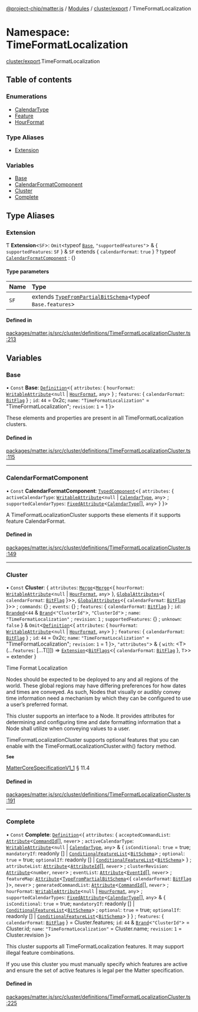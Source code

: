 [@project-chip/matter.js](../README.md) / [Modules](../modules.md) / [cluster/export](cluster_export.md) / TimeFormatLocalization

# Namespace: TimeFormatLocalization

[cluster/export](cluster_export.md).TimeFormatLocalization

## Table of contents

### Enumerations

- [CalendarType](../enums/cluster_export.TimeFormatLocalization.CalendarType.md)
- [Feature](../enums/cluster_export.TimeFormatLocalization.Feature.md)
- [HourFormat](../enums/cluster_export.TimeFormatLocalization.HourFormat.md)

### Type Aliases

- [Extension](cluster_export.TimeFormatLocalization.md#extension)

### Variables

- [Base](cluster_export.TimeFormatLocalization.md#base)
- [CalendarFormatComponent](cluster_export.TimeFormatLocalization.md#calendarformatcomponent)
- [Cluster](cluster_export.TimeFormatLocalization.md#cluster)
- [Complete](cluster_export.TimeFormatLocalization.md#complete)

## Type Aliases

### Extension

Ƭ **Extension**<`SF`\>: `Omit`<typeof [`Base`](cluster_export.TimeFormatLocalization.md#base), ``"supportedFeatures"``\> & { `supportedFeatures`: `SF`  } & `SF` extends { `calendarFormat`: ``true``  } ? typeof [`CalendarFormatComponent`](cluster_export.TimeFormatLocalization.md#calendarformatcomponent) : {}

#### Type parameters

| Name | Type |
| :------ | :------ |
| `SF` | extends [`TypeFromPartialBitSchema`](schema_export.md#typefrompartialbitschema)<typeof `Base.features`\> |

#### Defined in

[packages/matter.js/src/cluster/definitions/TimeFormatLocalizationCluster.ts:213](https://github.com/project-chip/matter.js/blob/be83914/packages/matter.js/src/cluster/definitions/TimeFormatLocalizationCluster.ts#L213)

## Variables

### Base

• `Const` **Base**: [`Definition`](cluster_export.ClusterFactory.md#definition)<{ `attributes`: { `hourFormat`: [`WritableAttribute`](cluster_export.md#writableattribute)<``null`` \| [`HourFormat`](../enums/cluster_export.TimeFormatLocalization.HourFormat.md), `any`\>  } ; `features`: { `calendarFormat`: [`BitFlag`](schema_export.md#bitflag-1)  } ; `id`: ``44`` = 0x2c; `name`: ``"TimeFormatLocalization"`` = "TimeFormatLocalization"; `revision`: ``1`` = 1 }\>

These elements and properties are present in all TimeFormatLocalization clusters.

#### Defined in

[packages/matter.js/src/cluster/definitions/TimeFormatLocalizationCluster.ts:115](https://github.com/project-chip/matter.js/blob/be83914/packages/matter.js/src/cluster/definitions/TimeFormatLocalizationCluster.ts#L115)

___

### CalendarFormatComponent

• `Const` **CalendarFormatComponent**: [`TypedComponent`](../interfaces/cluster_export.ClusterFactory.TypedComponent.md)<{ `attributes`: { `activeCalendarType`: [`WritableAttribute`](cluster_export.md#writableattribute)<``null`` \| [`CalendarType`](../enums/cluster_export.TimeFormatLocalization.CalendarType.md), `any`\> ; `supportedCalendarTypes`: [`FixedAttribute`](cluster_export.md#fixedattribute)<[`CalendarType`](../enums/cluster_export.TimeFormatLocalization.CalendarType.md)[], `any`\>  }  }\>

A TimeFormatLocalizationCluster supports these elements if it supports feature CalendarFormat.

#### Defined in

[packages/matter.js/src/cluster/definitions/TimeFormatLocalizationCluster.ts:149](https://github.com/project-chip/matter.js/blob/be83914/packages/matter.js/src/cluster/definitions/TimeFormatLocalizationCluster.ts#L149)

___

### Cluster

• `Const` **Cluster**: { `attributes`: [`Merge`](util_export.md#merge)<[`Merge`](util_export.md#merge)<{ `hourFormat`: [`WritableAttribute`](cluster_export.md#writableattribute)<``null`` \| [`HourFormat`](../enums/cluster_export.TimeFormatLocalization.HourFormat.md), `any`\>  }, [`GlobalAttributes`](cluster_export.md#globalattributes-1)<{ `calendarFormat`: [`BitFlag`](schema_export.md#bitflag-1)  }\>\>, [`GlobalAttributes`](cluster_export.md#globalattributes-1)<{ `calendarFormat`: [`BitFlag`](schema_export.md#bitflag-1)  }\>\> ; `commands`: {} ; `events`: {} ; `features`: { `calendarFormat`: [`BitFlag`](schema_export.md#bitflag-1)  } ; `id`: [`Branded`](util_export.md#branded)<``44`` & [`Brand`](util_export.md#brand)<``"ClusterId"``\>, ``"ClusterId"``\> ; `name`: ``"TimeFormatLocalization"`` ; `revision`: ``1`` ; `supportedFeatures`: {} ; `unknown`: ``false``  } & `Omit`<[`Definition`](cluster_export.ClusterFactory.md#definition)<{ `attributes`: { `hourFormat`: [`WritableAttribute`](cluster_export.md#writableattribute)<``null`` \| [`HourFormat`](../enums/cluster_export.TimeFormatLocalization.HourFormat.md), `any`\>  } ; `features`: { `calendarFormat`: [`BitFlag`](schema_export.md#bitflag-1)  } ; `id`: ``44`` = 0x2c; `name`: ``"TimeFormatLocalization"`` = "TimeFormatLocalization"; `revision`: ``1`` = 1 }\>, ``"attributes"``\> & { `with`: <T\>(...`features`: [...T[]]) => [`Extension`](cluster_export.TimeFormatLocalization.md#extension)<[`BitFlags`](schema_export.md#bitflags)<{ `calendarFormat`: [`BitFlag`](schema_export.md#bitflag-1)  }, `T`\>\> = extender }

Time Format Localization

Nodes should be expected to be deployed to any and all regions of the world. These global regions may have
differing preferences for how dates and times are conveyed. As such, Nodes that visually or audibly convey time
information need a mechanism by which they can be configured to use a user’s preferred format.

This cluster supports an interface to a Node. It provides attributes for determining and configuring time and
date formatting information that a Node shall utilize when conveying values to a user.

TimeFormatLocalizationCluster supports optional features that you can enable with the
TimeFormatLocalizationCluster.with() factory method.

**`See`**

[MatterCoreSpecificationV1_1](../interfaces/spec_export.MatterCoreSpecificationV1_1.md) § 11.4

#### Defined in

[packages/matter.js/src/cluster/definitions/TimeFormatLocalizationCluster.ts:191](https://github.com/project-chip/matter.js/blob/be83914/packages/matter.js/src/cluster/definitions/TimeFormatLocalizationCluster.ts#L191)

___

### Complete

• `Const` **Complete**: [`Definition`](cluster_export.ClusterFactory.md#definition)<{ `attributes`: { `acceptedCommandList`: [`Attribute`](cluster_export.md#attribute)<[`CommandId`](datatype_export.md#commandid)[], `never`\> ; `activeCalendarType`: [`WritableAttribute`](cluster_export.md#writableattribute)<``null`` \| [`CalendarType`](../enums/cluster_export.TimeFormatLocalization.CalendarType.md), `any`\> & { `isConditional`: ``true`` = true; `mandatoryIf`: readonly [] \| [`ConditionalFeatureList`](cluster_export.md#conditionalfeaturelist)<[`BitSchema`](schema_export.md#bitschema)\> ; `optional`: ``true`` = true; `optionalIf`: readonly [] \| [`ConditionalFeatureList`](cluster_export.md#conditionalfeaturelist)<[`BitSchema`](schema_export.md#bitschema)\>  } ; `attributeList`: [`Attribute`](cluster_export.md#attribute)<[`AttributeId`](datatype_export.md#attributeid)[], `never`\> ; `clusterRevision`: [`Attribute`](cluster_export.md#attribute)<`number`, `never`\> ; `eventList`: [`Attribute`](cluster_export.md#attribute)<[`EventId`](datatype_export.md#eventid)[], `never`\> ; `featureMap`: [`Attribute`](cluster_export.md#attribute)<[`TypeFromPartialBitSchema`](schema_export.md#typefrompartialbitschema)<{ `calendarFormat`: [`BitFlag`](schema_export.md#bitflag-1)  }\>, `never`\> ; `generatedCommandList`: [`Attribute`](cluster_export.md#attribute)<[`CommandId`](datatype_export.md#commandid)[], `never`\> ; `hourFormat`: [`WritableAttribute`](cluster_export.md#writableattribute)<``null`` \| [`HourFormat`](../enums/cluster_export.TimeFormatLocalization.HourFormat.md), `any`\> ; `supportedCalendarTypes`: [`FixedAttribute`](cluster_export.md#fixedattribute)<[`CalendarType`](../enums/cluster_export.TimeFormatLocalization.CalendarType.md)[], `any`\> & { `isConditional`: ``true`` = true; `mandatoryIf`: readonly [] \| [`ConditionalFeatureList`](cluster_export.md#conditionalfeaturelist)<[`BitSchema`](schema_export.md#bitschema)\> ; `optional`: ``true`` = true; `optionalIf`: readonly [] \| [`ConditionalFeatureList`](cluster_export.md#conditionalfeaturelist)<[`BitSchema`](schema_export.md#bitschema)\>  }  } ; `features`: { `calendarFormat`: [`BitFlag`](schema_export.md#bitflag-1)  } = Cluster.features; `id`: ``44`` & [`Brand`](util_export.md#brand)<``"ClusterId"``\> = Cluster.id; `name`: ``"TimeFormatLocalization"`` = Cluster.name; `revision`: ``1`` = Cluster.revision }\>

This cluster supports all TimeFormatLocalization features. It may support illegal feature combinations.

If you use this cluster you must manually specify which features are active and ensure the set of active
features is legal per the Matter specification.

#### Defined in

[packages/matter.js/src/cluster/definitions/TimeFormatLocalizationCluster.ts:225](https://github.com/project-chip/matter.js/blob/be83914/packages/matter.js/src/cluster/definitions/TimeFormatLocalizationCluster.ts#L225)
